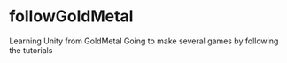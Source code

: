# followGoldMetal
Learning Unity from GoldMetal
Going to make several games by following the tutorials
